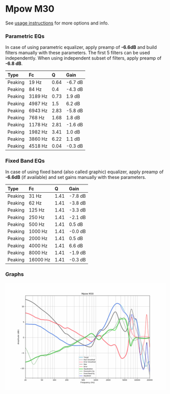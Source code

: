 # Mpow M30
See [usage instructions](https://github.com/jaakkopasanen/AutoEq#usage) for more options and info.

### Parametric EQs
In case of using parametric equalizer, apply preamp of **-6.6dB** and build filters manually
with these parameters. The first 5 filters can be used independently.
When using independent subset of filters, apply preamp of **-6.8 dB**.

| Type    | Fc      |    Q | Gain    |
|:--------|:--------|:-----|:--------|
| Peaking | 19 Hz   | 0.64 | -6.7 dB |
| Peaking | 84 Hz   | 0.4  | -4.3 dB |
| Peaking | 3189 Hz | 0.73 | 1.9 dB  |
| Peaking | 4987 Hz | 1.5  | 6.2 dB  |
| Peaking | 6943 Hz | 2.83 | -5.8 dB |
| Peaking | 768 Hz  | 1.68 | 1.8 dB  |
| Peaking | 1178 Hz | 2.81 | -1.6 dB |
| Peaking | 1982 Hz | 3.41 | 1.0 dB  |
| Peaking | 3860 Hz | 6.22 | 1.1 dB  |
| Peaking | 4518 Hz | 0.04 | -0.3 dB |

### Fixed Band EQs
In case of using fixed band (also called graphic) equalizer, apply preamp of **-6.6dB**
(if available) and set gains manually with these parameters.

| Type    | Fc       |    Q | Gain    |
|:--------|:---------|:-----|:--------|
| Peaking | 31 Hz    | 1.41 | -7.8 dB |
| Peaking | 62 Hz    | 1.41 | -3.8 dB |
| Peaking | 125 Hz   | 1.41 | -3.3 dB |
| Peaking | 250 Hz   | 1.41 | -2.1 dB |
| Peaking | 500 Hz   | 1.41 | 0.5 dB  |
| Peaking | 1000 Hz  | 1.41 | -0.0 dB |
| Peaking | 2000 Hz  | 1.41 | 0.5 dB  |
| Peaking | 4000 Hz  | 1.41 | 6.6 dB  |
| Peaking | 8000 Hz  | 1.41 | -1.9 dB |
| Peaking | 16000 Hz | 1.41 | -0.3 dB |

### Graphs
![](./Mpow%20M30.png)